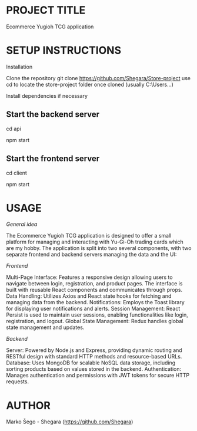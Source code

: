 
# PROJECT TITLE
Ecommerce Yugioh TCG application

# SETUP INSTRUCTIONS
Installation

Clone the repository
git clone https://github.com/Shegara/Store-project
use cd to locate the store-project folder once cloned (usually C:\Users\...)

Install dependencies if necessary

## Start the backend server
cd api 

npm start

## Start the frontend server
cd client

npm start

# USAGE
*General idea*

The Ecommerce Yugioh TCG application is designed to offer a small platform for managing and interacting with Yu-Gi-Oh trading cards which are my hobby. The application is split into two several components, with two separate frontend and backend servers managing the data and the UI:

*Frontend*

Multi-Page Interface: Features a responsive design allowing users to navigate between login, registration, and product pages. The interface is built with reusable React components and communicates through props.
Data Handling: Utilizes Axios and React state hooks for fetching and managing data from the backend.
Notifications: Employs the Toast library for displaying user notifications and alerts.
Session Management: React Persist is used to maintain user sessions, enabling functionalities like login, registration, and logout.
Global State Management: Redux handles global state management and updates.

*Backend*

Server: Powered by Node.js and Express, providing dynamic routing and RESTful design with standard HTTP methods and resource-based URLs.
Database: Uses MongoDB for scalable NoSQL data storage, including sorting products based on values stored in the backend.
Authentication: Manages authentication and permissions with JWT tokens for secure HTTP requests.

# AUTHOR
Marko Šego - Shegara (https://github.com/Shegara)




